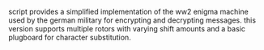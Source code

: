 script provides a simplified implementation of the ww2 enigma machine used by the german military for encrypting and decrypting messages. this version supports multiple rotors with varying shift amounts and a basic plugboard for character substitution.
